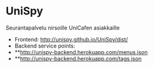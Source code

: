 UniSpy
======

Seurantapalvelu nirsoille UniCafen asiakkaille

* Frontend: http://unispy.github.io/UniSpy/dist/
* Backend service points:
* **http://unispy-backend.herokuapp.com/menus.json
*	**http://unispy-backend.herokuapp.com/tags.json

